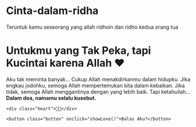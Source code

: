 # Cinta-dalam-ridha
Teruntuk kamu seseorang yang allah ridhoin dan ridho kedua orang tua

<div class="container">
    <h1>Untukmu yang Tak Peka, tapi Kucintai karena Allah ❤️</h1>
    <p>
        Aku tak meminta banyak...  
        Cukup Allah menakdirkanmu dalam hidupku.  
        Jika engkau jodohku, semoga Allah mempertemukan kita dalam kebaikan.  
        Jika tidak, semoga Allah menggantinya dengan yang lebih baik.  
        Tapi ketahuilah...  
        <strong>Dalam doa, namamu selalu kusebut.</strong>
    </p>
    
    <div class="heart">🌙✨</div>

    <button class="button" onclick="showLove()">Balas Aku?</button>
</div>

<script>
    function showLove() {
        alert('Semoga Allah meridhoi perasaan ini. Jika engkau jodohku, semoga Allah mempermudah jalan kita. 💖');
    }
</script>
